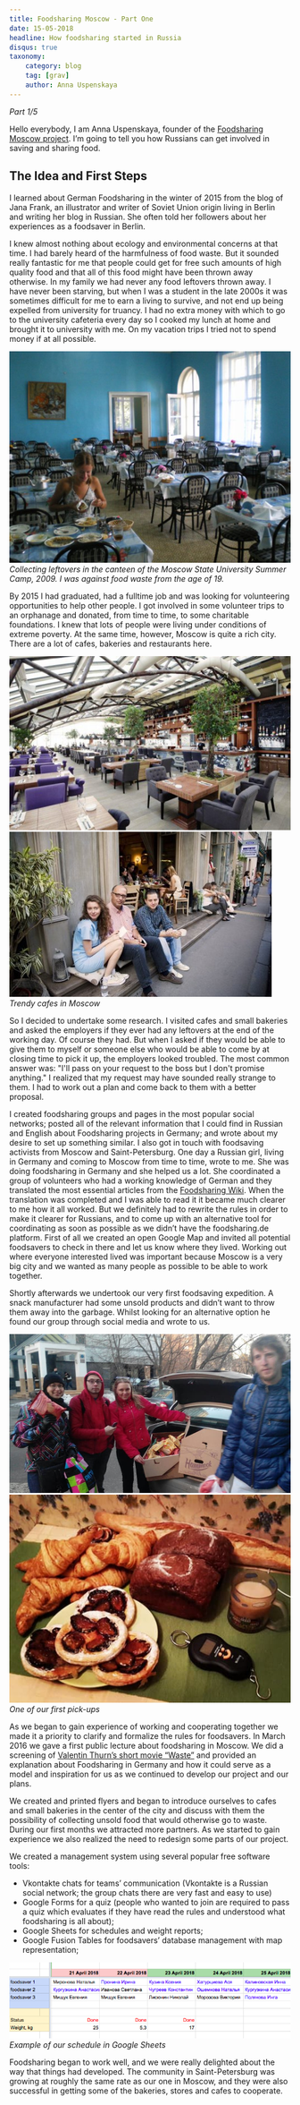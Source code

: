 ```yaml
---
title: Foodsharing Moscow - Part One
date: 15-05-2018
headline: How foodsharing started in Russia
disqus: true
taxonomy:
    category: blog
    tag: [grav]
    author: Anna Uspenskaya
---
```


_Part 1/5_

Hello everybody, I am Anna Uspenskaya, founder of the [Foodsharing Moscow project](https://foodsharing.ru ). I’m going to tell you how Russians can get involved in saving and sharing food.

## The Idea and First Steps
I learned about German Foodsharing in the winter of 2015 from the blog of Jana Frank, an illustrator and writer of Soviet Union origin living in Berlin and writing her blog in Russian. She often told her followers about her experiences as a foodsaver in Berlin.

I knew almost nothing about ecology and environmental concerns at that time. I had barely heard of the harmfulness of food waste. But it sounded really fantastic for me that people could get for free such amounts of high quality food and that all of this food might have been thrown away otherwise. In my family we had never any food leftovers thrown away. I have never been starving, but when I was a student in the late 2000s it was sometimes difficult for me to earn a living to survive, and not end up being expelled from university for truancy. I had no extra money with which to go to the university cafeteria every day so I cooked my lunch at home and brought it to university with me. On my vacation trips I tried not to spend money if at all possible.

![](canteen.jpg)
_Collecting leftovers in the canteen of the Moscow State University Summer Camp, 2009. I was against food waste from the age of 19._

By 2015 I had graduated, had a fulltime job and was looking for volunteering opportunities to help other people. I got involved in some volunteer trips to an orphanage and donated, from time to time, to some charitable foundations. I knew that lots of people were living under conditions of extreme poverty. At the same time, however, Moscow is quite a rich city. There are a lot of cafes, bakeries and restaurants here.

![](trendycafe1.jpg)
![](trendycafe2.jpg)
_Trendy cafes in Moscow_

So I decided to undertake some research. I visited cafes and small bakeries and asked the employers if they ever had any leftovers at the end of the working day. Of course they had. But when I asked if they would be able to give them to myself or someone else who would be able to come by at closing time to pick it up, the employers looked troubled. The most common answer was: "I'll pass on your request to the boss but I don't promise anything." I realized that my request may have sounded really strange to them. I had to work out a plan and come back to them with a better proposal.

I created foodsharing groups and pages in the most popular social networks; posted all of the relevant information that I could find in Russian and English about Foodsharing projects in Germany; and wrote about my desire to set up something similar. I also got in touch with foodsaving activists from Moscow and Saint-Petersburg. One day a Russian girl, living in Germany and coming to Moscow from time to time, wrote to me. She was doing foodsharing in Germany and she helped us a lot. She coordinated a group of volunteers who had a working knowledge of German and they translated the most essential articles from the [Foodsharing Wiki](https://wiki.foodsharing.de/Hauptseite). When the translation was completed and I was able to read it it became much clearer to me how it all worked. But we definitely had to rewrite the rules in order to make it clearer for Russians, and to come up with an alternative tool for coordinating as soon as possible as we didn’t have the foodsharing.de platform. First of all we created an open Google Map and invited all potential foodsavers to check in there and let us know where they lived. Working out where everyone interested lived was important because Moscow is a very big city and we wanted as many people as possible to be able to work together.

Shortly afterwards we undertook our very first foodsaving expedition. A snack manufacturer had some unsold products and didn’t want to throw them away into the garbage. Whilst looking for an alternative option he found our group through social media and wrote to us.

![](1stpickup1.jpg)
![](1stpickup2.jpg)
_One of our first pick-ups_

As we began to gain experience of working and cooperating together we made it a priority to clarify and formalize the rules for foodsavers.
In March 2016 we gave a first public lecture about foodsharing in Moscow. We did a screening of [Valentin Thurn’s short movie “Waste”](https://www.youtube.com/watch?v=VaouOWx3Bmo) and provided an explanation about Foodsharing in Germany and how it could serve as a model and inspiration for us as we continued to develop our project and our plans.

We created and printed flyers and began to introduce ourselves to cafes and small bakeries in the center of the city and discuss with them the possibility of collecting unsold food that would otherwise go to waste. During our first months we attracted more partners. As we started to gain experience we also realized the need to redesign some parts of our project.

We created a management system using several popular free software tools:
- Vkontakte chats for teams’ communication (Vkontakte is a Russian social network; the group chats there are very fast and easy to use)
- Google Forms for a quiz (people who wanted to join are required to pass a quiz which evaluates if they have read the rules and understood what foodsharing is all about);
- Google Sheets for schedules and weight reports;
- Google Fusion Tables for foodsavers’ database management with map representation;

![](spreadsheet.jpg)
_Example of our schedule in Google Sheets_

Foodsharing began to work well, and we were really delighted about the way that things had developed. The community in Saint-Petersburg was growing at roughly the same rate as our one in Moscow, and they were also successful in getting some of the bakeries, stores and cafes to cooperate.
